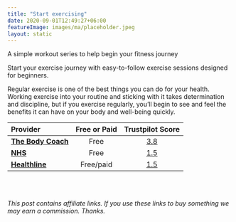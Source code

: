 ```yaml
---
title: "Start exercising"
date: 2020-09-01T12:49:27+06:00
featureImage: images/ma/placeholder.jpeg
layout: static
---
```


A simple workout series to help begin your fitness journey

Start your exercise journey with easy-to-follow exercise sessions designed for beginners.

Regular exercise is one of the best things you can do for your health. Working exercise into your routine and sticking with it takes determination and discipline, but if you exercise regularly, you’ll begin to see and feel the benefits it can have on your body and well-being quickly.

| Provider      | Free or Paid  |  Trustpilot Score  |
| :-----------          | :--------------:      |  :--------------:         |
| [**The Body Coach**](https://www.youtube.com/channel/UCAxW1XT0iEJo0TYlRfn6rYQ) | Free | [3.8](https://uk.trustpilot.com/review/www.thebodycoach.co.uk) | 
| [**NHS**](https://www.nhs.uk/better-health/get-active/) | Free | [1.5](https://uk.trustpilot.com/review/www.england.nhs.uk) | 
| [**Healthline**](https://www.healthline.com/nutrition/how-to-start-exercising#TOC_TITLE_HDR_4) | Free/paid | [1.5](https://uk.trustpilot.com/review/www.healthline.com) | 
  

<br/><br/>

*This post contains affiliate links. If you use these links to buy something we may
earn a commission. Thanks.*






